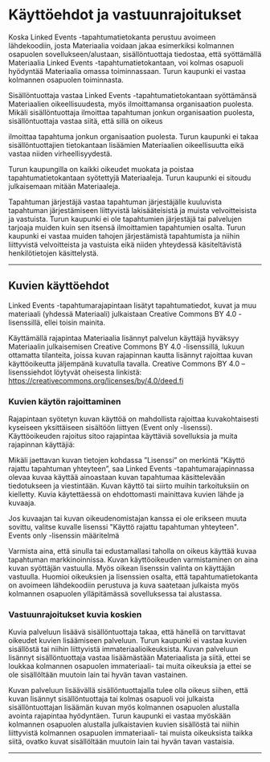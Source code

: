 
# Käyttöehdot ja vastuunrajoitukset

Koska Linked Events -tapahtumatietokanta perustuu avoimeen lähdekoodiin, josta Materiaalia voidaan jakaa esimerkiksi kolmannen osapuolen sovellukseen/alustaan, sisällöntuottaja tiedostaa, että syöttämällä Materiaalia Linked Events -tapahtumatietokantaan, voi kolmas osapuoli hyödyntää Materiaalia omassa toiminnassaan. Turun kaupunki ei vastaa kolmannen osapuolen toiminnasta.

Sisällöntuottaja vastaa Linked Events -tapahtumatietokantaan syöttämänsä Materiaalien oikeellisuudesta, myös ilmoittamansa organisaation puolesta. Mikäli sisällöntuottaja ilmoittaa tapahtuman jonkun organisaation puolesta, sisällöntuottaja vastaa siitä, että sillä on oikeus

ilmoittaa tapahtuma jonkun organisaation puolesta. Turun kaupunki ei takaa sisällöntuottajien tietokantaan lisäämien Materiaalien oikeellisuutta eikä vastaa niiden virheellisyydestä.

Turun kaupungilla on kaikki oikeudet muokata ja poistaa tapahtumatietokantaan syötettyjä Materiaaleja. Turun kaupunki ei sitoudu julkaisemaan mitään Materiaaleja.

Tapahtuman järjestäjä vastaa tapahtuman järjestäjälle kuuluvista tapahtuman järjestämiseen liittyvistä lakisääteisistä ja muista velvoitteisista ja vastuista. Turun kaupunki ei ole tapahtumien järjestäjä tai palvelujen tarjoaja muiden kuin sen itsensä ilmoittamien tapahtumien osalta. Turun kaupunki ei vastaa muiden tahojen järjestämistä tapahtumista ja niihin liittyvistä velvoitteista ja vastuista eikä niiden yhteydessä käsiteltävistä henkilötietojen käsittelystä.

-----

## Kuvien käyttöehdot

Linked Events -tapahtumarajapintaan lisätyt tapahtumatiedot, kuvat ja muu materiaali (yhdessä Materiaali) julkaistaan Creative Commons BY 4.0 -lisenssillä, ellei toisin mainita.

Käyttämällä rajapintaa Materiaalia lisännyt palvelun käyttäjä hyväksyy Materiaalin julkaisemisen Creative Commons BY 4.0 -lisenssillä, lukuun ottamatta tilanteita, joissa kuvan rajapinnan kautta lisännyt rajoittaa kuvan käyttöoikeutta jäljempänä kuvatulla tavalla. Creative Commons BY 4.0 –lisenssiehdot löytyvät oheisesta linkistä: https://creativecommons.org/licenses/by/4.0/deed.fi

### Kuvien käytön rajoittaminen

Rajapintaan syötetyn kuvan käyttöä on mahdollista rajoittaa kuvakohtaisesti kyseiseen yksittäiseen sisältöön liittyen (Event only -lisenssi). Käyttöoikeuden rajoitus sitoo rajapintaa käyttäviä sovelluksia ja muita rajapinnan käyttäjiä:

Mikäli jaettavan kuvan tietojen kohdassa ”Lisenssi” on merkintä ”Käyttö rajattu tapahtuman yhteyteen”, saa Linked Events -tapahtumarajapinnassa olevaa kuvaa käyttää ainoastaan kuvan tapahtumaa käsittelevään tiedotukseen ja viestintään. Kuvan käyttö tai siirto muihin tarkoituksiin on kielletty. Kuvia käytettäessä on ehdottomasti mainittava kuvien lähde ja kuvaaja.

Jos kuvaajan tai kuvan oikeudenomistajan kanssa ei ole erikseen muuta sovittu, valitse kuvalle lisenssi "Käyttö rajattu tapahtuman yhteyteen". Events only -lisenssin määritelmä

Varmista aina, että sinulla tai edustamallasi taholla on oikeus käyttää kuvaa tapahtuman markkinoinnissa. Kuvan käyttöoikeuden varmistaminen on aina kuvan syöttäjän vastuulla. Myös oikean lisenssin valinta on käyttäjän vastuulla. Huomioi oikeuksien ja lisenssien osalta, että tapahtumatietokanta on avoimeen lähdekoodiin perustuva ja kuva saatetaan julkaista myös kolmannen osapuolen ylläpitämässä sovelluksessa tai alustassa.

### Vastuunrajoitukset kuvia koskien

Kuvia palveluun lisäävä sisällöntuottaja takaa, että hänellä on tarvittavat oikeudet kuvien lisäämiseen palveluun. Turun kaupunki ei vastaa kuvien sisällöstä tai niihin liittyvistä immateriaalioikeuksista. Kuvan palveluun lisännyt sisällöntuottaja vastaa lisäämästään Materiaalista ja siitä, ettei se loukkaa kolmannen osapuolen immateriaali- tai muita oikeuksia ja ettei se ole sisällöltään muutoin lain tai hyvän tavan vastainen.

Kuvan palveluun lisäävällä sisällöntuottajalla tulee olla oikeus siihen, että kuvan lisännyt sisällöntuottaja tai kolmas osapuoli voi julkaista sisällöntuottajan lisäämän kuvan myös kolmannen osapuolen alustalla avointa rajapintaa hyödyntäen. Turun kaupunki ei vastaa myöskään kolmannen osapuolen alustalla julkaistavien kuvien sisällöstä tai niihin liittyvistä kolmannen osapuolen immateriaali- tai muista oikeuksista taikka siitä, ovatko kuvat sisällöltään muutoin lain tai hyvän tavan vastaisia.

-----
